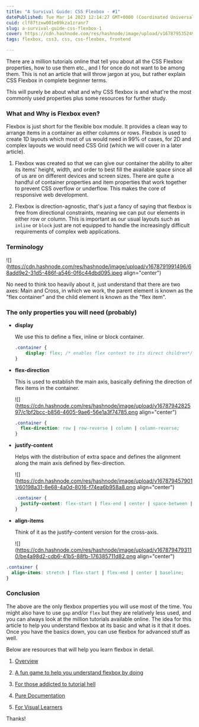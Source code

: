 ```yaml
---
title: "A Survival Guide: CSS Flexbox - #1"
datePublished: Tue Mar 14 2023 12:14:27 GMT+0000 (Coordinated Universal Time)
cuid: clf87tzxw001e09kza1zranr7
slug: a-survival-guide-css-flexbox-1
cover: https://cdn.hashnode.com/res/hashnode/image/upload/v1678795352492/b286222c-0673-483c-9174-7456010cb1a9.png
tags: flexbox, css3, css, css-flexbox, frontend

---
```


There are a million tutorials online that tell you about all the CSS Flexbox properties, how to use them etc., and I for once do not want to be among them. This is not an article that will throw jargon at you, but rather explain CSS Flexbox in complete beginner terms.

This will purely be about what and why CSS flexbox is and what're the most commonly used properties plus some resources for further study.

### What and Why is Flexbox even?

Flexbox is just short for the flexible box module. It provides a clean way to arrange items in a container as either columns or rows. Flexbox is used to create 1D layouts which most of us would need in 99% of cases, for 2D and complex layouts we would need CSS Grid (which we will cover in a later article).

1. Flexbox was created so that we can give our container the ability to alter its items' height, width, and order to best fill the available space since all of us are on different devices and screen sizes. There are quite a handful of container properties and item properties that work together to prevent CSS overflow or underflow. This makes the core of responsive web development.
    
2. Flexbox is direction-agnostic, that's just a fancy of saying that flexbox is free from directional constraints, meaning we can put our elements in either row or column. This is important as our usual layouts such as `inline` or `block` just are not equipped to handle the increasingly difficult requirements of complex web applications.
    

### Terminology

![](https://cdn.hashnode.com/res/hashnode/image/upload/v1678791991496/68add9e2-31d5-486f-a546-0f6c44dbd095.jpeg align="center")

No need to think too heavily about it, just understand that there are two axes: Main and Cross, in which we work, the parent element is known as the "flex container" and the child element is known as the "flex item".

### The only properties you will need (probably)

* **display**
    
    We use this to define a flex, inline or block container.
    
    ```css
    .container {
        display: flex; /* enables flex context to its direct children*/
    }
    ```
    
* **flex-direction**
    
    This is used to establish the main axis, basically defining the direction of flex items in the container.
    
    ![](https://cdn.hashnode.com/res/hashnode/image/upload/v1678794282597/c1bf2bcc-b856-4605-9ae6-56e1a3f74785.png align="center")
    
    ```css
    .container {
      flex-direction: row | row-reverse | column | column-reverse;
    }
    ```
    
* **justify-content**
    
    Helps with the distribution of extra space and defines the alignment along the main axis defined by flex-direction.
    
    ![](https://cdn.hashnode.com/res/hashnode/image/upload/v1678794579011/60198a31-8e68-4a0d-8016-f74ea6b958a8.png align="center")
    
    ```css
    .container {
      justify-content: flex-start | flex-end | center | space-between | space-around | space-evenly;
    }
    ```
    
* **align-items**
    
    Think of it as the justify-content version for the cross-axis.
    
    ![](https://cdn.hashnode.com/res/hashnode/image/upload/v1678794793110/be4a98d2-cdb6-41b5-88fb-176385711d82.png align="center")
    

```css
.container {
  align-items: stretch | flex-start | flex-end | center | baseline;
}
```

### Conclusion

The above are the only flexbox properties you will use most of the time. You might also have to use `gap` and/or `flex` but they are relatively less used, and you can always look at the million tutorials available online. The idea for this article to help you understand flexbox at its basic and what is it that it does. Once you have the basics down, you can use flexbox for advanced stuff as well.

Below are resources that will help you learn flexbox in detail.

1. [Overview](https://youtu.be/K74l26pE4YA)
    
2. [A fun game to help you understand flexbox by doing](https://flexboxfroggy.com/)
    
3. [For those addicted to tutorial hell](https://youtu.be/u044iM9xsWU)
    
4. [Pure Documentation](https://developer.mozilla.org/en-US/docs/Learn/CSS/CSS_layout/Flexbox)
    
5. [For Visual Learners](https://poonia.github.io/flexbox/)
    

Thanks!